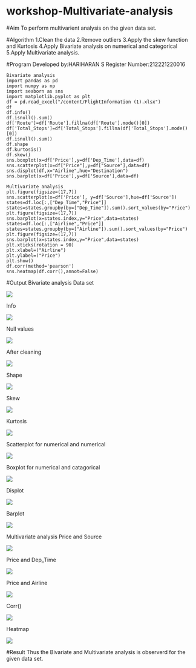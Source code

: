 # workshop-Multivariate-analysis

#Aim
To perform multivarient analysis on the given data set.

#Algorithm
1.Clean the data 
2.Remove outliers 
3.Apply the skew function and Kurtosis 
4.Apply Bivariate analysis on numerical and categorical 
5.Apply Multivariate analysis.

#Program
Developed by:HARIHARAN S
Register Number:212221220016

```
Bivariate analysis
import pandas as pd
import numpy as np
import seaborn as sns
import matplotlib.pyplot as plt
df = pd.read_excel("/content/FlightInformation (1).xlsx")
df
df.info()
df.isnull().sum()
df['Route']=df['Route'].fillna(df['Route'].mode()[0])
df['Total_Stops']=df['Total_Stops'].fillna(df['Total_Stops'].mode()[0])
df.isnull().sum()
df.shape
df.kurtosis()
df.skew()
sns.boxplot(x=df['Price'],y=df['Dep_Time'],data=df)
sns.scatterplot(x=df["Price"],y=df["Source"],data=df)
sns.displot(df,x="Airline",hue="Destination")
sns.barplot(x=df['Price'],y=df['Source'],data=df)

Multivariate analysis
plt.figure(figsize=(17,7))
sns.scatterplot(x=df['Price'], y=df['Source'],hue=df['Source'])
states=df.loc[:,["Dep_Time","Price"]]
states=states.groupby(by=["Dep_Time"]).sum().sort_values(by="Price")
plt.figure(figsize=(17,7))
sns.barplot(x=states.index,y="Price",data=states)
states=df.loc[:,["Airline","Price"]]
states=states.groupby(by=["Airline"]).sum().sort_values(by="Price")
plt.figure(figsize=(17,7))
sns.barplot(x=states.index,y="Price",data=states)
plt.xticks(rotation = 90)
plt.xlabel=("Airline")
plt.ylabel=("Price")
plt.show()
df.corr(method='pearson')
sns.heatmap(df.corr(),annot=False)
```
#Output
Bivariate analysis
Data set

![](https://raw.githubusercontent.com/Hariharan5354/workshop-Multivariate-analysis/main/21.png)

Info

![](https://raw.githubusercontent.com/Hariharan5354/workshop-Multivariate-analysis/main/22.png)


Null values

![](https://raw.githubusercontent.com/Hariharan5354/workshop-Multivariate-analysis/main/23.png)

After cleaning

![](https://raw.githubusercontent.com/Hariharan5354/workshop-Multivariate-analysis/main/24.png)

Shape

![](https://raw.githubusercontent.com/Hariharan5354/workshop-Multivariate-analysis/main/25.png)

Skew

![](https://raw.githubusercontent.com/Hariharan5354/workshop-Multivariate-analysis/main/26.png)

Kurtosis

![](https://raw.githubusercontent.com/Hariharan5354/workshop-Multivariate-analysis/main/27.png)


Scatterplot for numerical and numerical

![](https://raw.githubusercontent.com/Hariharan5354/workshop-Multivariate-analysis/main/28.png)


Boxplot for numerical and catagorical

![](https://raw.githubusercontent.com/Hariharan5354/workshop-Multivariate-analysis/main/29.png)

Displot

![](https://raw.githubusercontent.com/Hariharan5354/workshop-Multivariate-analysis/main/30.png)

Barplot

![](https://raw.githubusercontent.com/Hariharan5354/workshop-Multivariate-analysis/main/31.png)

Multivariate analysis Price and Source

![](https://raw.githubusercontent.com/Hariharan5354/workshop-Multivariate-analysis/main/32.png)

Price and Dep_Time

![](https://raw.githubusercontent.com/Hariharan5354/workshop-Multivariate-analysis/main/33.png)

Price and Airline

![](https://raw.githubusercontent.com/Hariharan5354/workshop-Multivariate-analysis/main/34.png)

Corr()

![](https://raw.githubusercontent.com/Hariharan5354/workshop-Multivariate-analysis/main/36.png)

Heatmap

![](https://raw.githubusercontent.com/Hariharan5354/workshop-Multivariate-analysis/main/37.png)

#Result
Thus the Bivariate and Multivariate analysis is observerd for the given data set.
